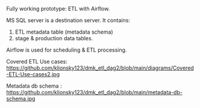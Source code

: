 Fully working prototype: ETL with Airflow.

MS SQL server is a destination server. It contains: 
  1. ETL metadata table (metadata schema)
  2. stage & production data tables.
     
Airflow is used for scheduling & ETL processing.

Covered ETL Use cases:
https://github.com/klionsky123/dmk_etl_dag2/blob/main/diagrams/Covered-ETL-Use-cases2.jpg

Metadata db schema : 
https://github.com/klionsky123/dmk_etl_dag2/blob/main/metadata-db-schema.jpg


